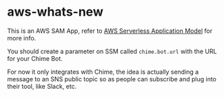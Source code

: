 # aws-whats-new

This is an AWS SAM App, refer to [AWS Serverless Application Model](https://aws.amazon.com/serverless/sam/) for more info.

You should create a parameter on SSM called `chime.bot.url` with the URL for your Chime Bot.

For now it only integrates with Chime, the idea is actually sending a message to an SNS public topic so as people can subscribe and plug into their tool, like Slack, etc.

